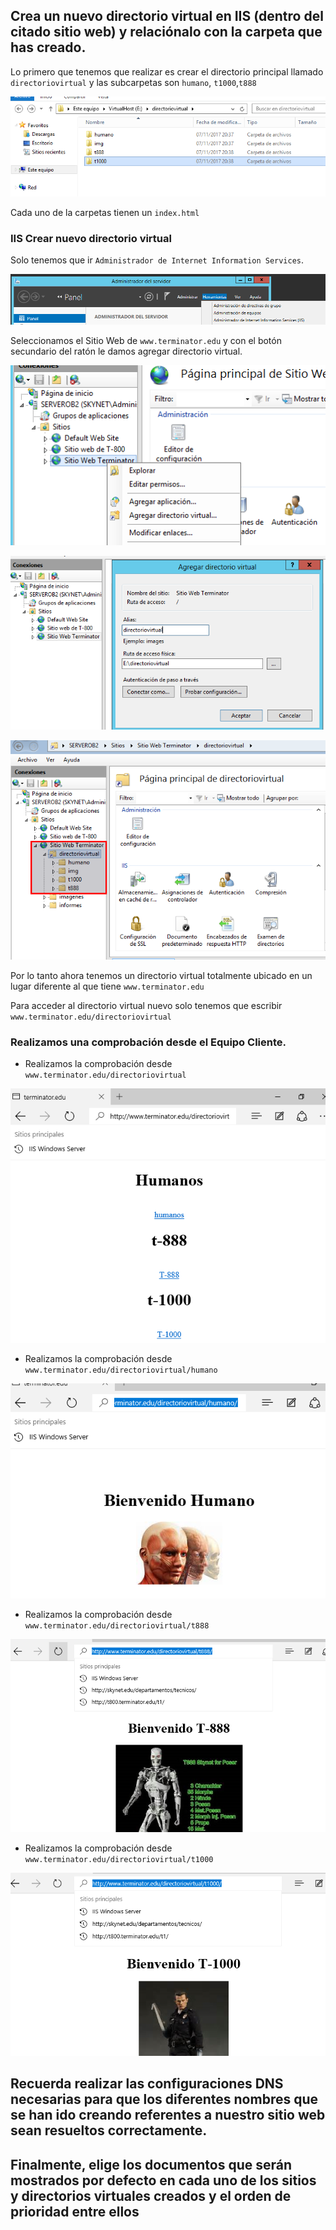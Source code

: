 ## Crea un nuevo directorio virtual en IIS (dentro del citado sitio web) y relaciónalo con la carpeta que has creado.

Lo primero que tenemos que realizar es crear el directorio principal llamado `directoriovirtual` y las subcarpetas son `humano`, `t1000`,`t888`

![](img/001.png)

Cada uno de la carpetas tienen un `index.html`

### IIS Crear nuevo directorio virtual

Solo tenemos que ir `Administrador de Internet Information Services`.

![](img/002.png)

Seleccionamos el Sitio Web de `www.terminator.edu` y con el botón secundario del ratón le damos agregar directorio virtual.

![](img/003.png)

![](img/004.png)

![](img/005.png)


Por lo tanto ahora tenemos un directorio virtual totalmente ubicado en un lugar diferente al que tiene `www.terminator.edu`

Para acceder al directorio virtual nuevo solo tenemos que escribir `www.terminator.edu/directoriovirtual`

### Realizamos una comprobación desde el Equipo Cliente.

- Realizamos la comprobación desde `www.terminator.edu/directoriovirtual`

![](img/007.png)

- Realizamos la comprobación desde `www.terminator.edu/directoriovirtual/humano`

![](img/008.png)

- Realizamos la comprobación desde `www.terminator.edu/directoriovirtual/t888`

![](img/009.png)

- Realizamos la comprobación desde `www.terminator.edu/directoriovirtual/t1000`

![](img/010.png)

## Recuerda realizar las configuraciones DNS necesarias para que los diferentes nombres que se han ido creando referentes a nuestro sitio web sean resueltos correctamente.


## Finalmente, elige los documentos que serán mostrados por defecto en cada uno de los sitios y directorios virtuales creados y el orden de prioridad entre ellos
